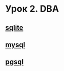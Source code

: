 # Урок 2. DBA

## [sqlite]

## [mysql]

## [pgsql]

[sqlite]:/lesson2/sqlite.md
[mysql]:/lesson2/mysql.md
[pgsql]:/lesson2/pgsql.md
